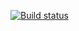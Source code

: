 [![Build status](https://ci.appveyor.com/api/projects/status/575lwqy462d10e54/branch/master?svg=true)](https://ci.appveyor.com/project/sevastyanov1982/aqa-2-4-pageobjects/branch/master)
